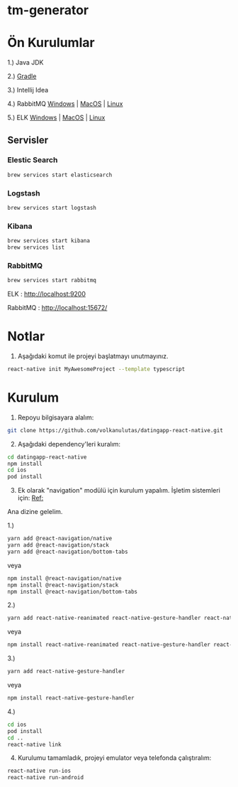 # tm-generator

# Ön Kurulumlar
1.) Java JDK

2.) [Gradle](https://gradle.org/install/)

3.) Intellij Idea

4.) RabbitMQ  [Windows]() | [MacOS](https://www.rabbitmq.com/install-homebrew.html) | [Linux]()

5.) ELK  [Windows]() | [MacOS](https://logz.io/blog/elk-mac/) | [Linux]()

## Servisler 

### Elestic Search 
```sh
brew services start elasticsearch
```

### Logstash

```sh
brew services start logstash
```

### Kibana

```sh
brew services start kibana
brew services list
```

### RabbitMQ

```sh
brew services start rabbitmq
```

ELK      : [http://localhost:9200](http://localhost:9200)

RabbitMQ : [http://localhost:15672/](http://localhost:15672/)


# Notlar
1. Aşağıdaki komut ile projeyi başlatmayı unutmayınız.

```sh
react-native init MyAwesomeProject --template typescript 
```

# Kurulum

1. Repoyu bilgisayara alalım:

```sh
git clone https://github.com/volkanulutas/datingapp-react-native.git
```

2. Aşağıdaki dependency'leri kuralım:

```sh
cd datingapp-react-native
npm install
cd ios
pod install 
```
3. Ek olarak "navigation" modülü için kurulum yapalım. İşletim sistemleri için: [Ref:](https://reactnavigation.org/docs/getting-started)

Ana dizine gelelim.

1.)

```sh
yarn add @react-navigation/native
yarn add @react-navigation/stack
yarn add @react-navigation/bottom-tabs
```

veya
```sh
npm install @react-navigation/native
npm install @react-navigation/stack
npm install @react-navigation/bottom-tabs
```

2.)

```sh
yarn add react-native-reanimated react-native-gesture-handler react-native-screens react-native-safe-area-context @react-native-community/masked-view
```
veya
```sh
npm install react-native-reanimated react-native-gesture-handler react-native-screens react-native-safe-area-context @react-native-community/masked-view
```
3.)

```sh
yarn add react-native-gesture-handler
```
veya
```sh
npm install react-native-gesture-handler
```
4.) 


```sh
cd ios
pod install
cd ..
react-native link
```
4. Kurulumu tamamladık, projeyi emulator veya telefonda çalıştıralım:

```sh
react-native run-ios
react-native run-android
```

